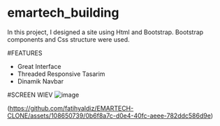 # emartech_building

In this project, I designed a site using Html and Bootstrap. Bootstrap components and Css structure were used.

#FEATURES

- Great Interface
- Threaded Responsive Tasarim
- Dinamik Navbar

#SCREEN WIEV
![image](https://github.com/fatihyaldiz/EMARTECH-CLONE/assets/108650739/1bbff6ad-c319-4d7e-ac59-5023c0eb732d)



(https://github.com/fatihyaldiz/EMARTECH-CLONE/assets/108650739/0b6f8a7c-d0e4-40fc-aeee-782ddc586d9e)


